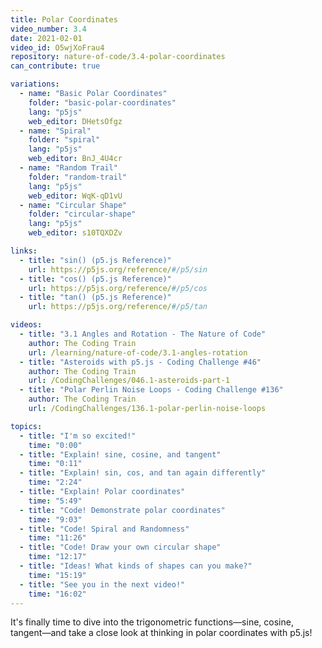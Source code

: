 ```yaml
---
title: Polar Coordinates
video_number: 3.4
date: 2021-02-01
video_id: O5wjXoFrau4
repository: nature-of-code/3.4-polar-coordinates
can_contribute: true

variations:
  - name: "Basic Polar Coordinates"
    folder: "basic-polar-coordinates"
    lang: "p5js"
    web_editor: DHetsOfgz
  - name: "Spiral"
    folder: "spiral"
    lang: "p5js"
    web_editor: BnJ_4U4cr
  - name: "Random Trail"
    folder: "random-trail"
    lang: "p5js"
    web_editor: WqK-qD1vU
  - name: "Circular Shape"
    folder: "circular-shape"
    lang: "p5js"
    web_editor: s10TQXDZv

links:
  - title: "sin() (p5.js Reference)"
    url: https://p5js.org/reference/#/p5/sin
  - title: "cos() (p5.js Reference)"
    url: https://p5js.org/reference/#/p5/cos
  - title: "tan() (p5.js Reference)"
    url: https://p5js.org/reference/#/p5/tan

videos:
  - title: "3.1 Angles and Rotation - The Nature of Code"
    author: The Coding Train
    url: /learning/nature-of-code/3.1-angles-rotation
  - title: "Asteroids with p5.js - Coding Challenge #46"
    author: The Coding Train
    url: /CodingChallenges/046.1-asteroids-part-1
  - title: "Polar Perlin Noise Loops - Coding Challenge #136"
    author: The Coding Train
    url: /CodingChallenges/136.1-polar-perlin-noise-loops

topics:
  - title: "I'm so excited!"
    time: "0:00"
  - title: "Explain! sine, cosine, and tangent"
    time: "0:11"
  - title: "Explain! sin, cos, and tan again differently"
    time: "2:24"
  - title: "Explain! Polar coordinates"
    time: "5:49"
  - title: "Code! Demonstrate polar coordinates"
    time: "9:03"
  - title: "Code! Spiral and Randomness"
    time: "11:26"
  - title: "Code! Draw your own circular shape"
    time: "12:17"
  - title: "Ideas! What kinds of shapes can you make?"
    time: "15:19"
  - title: "See you in the next video!"
    time: "16:02"
---
```


It's finally time to dive into the trigonometric functions—sine, cosine, tangent—and take a close look at thinking in polar coordinates with p5.js!
